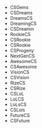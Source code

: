 - CSGems
- CSDreams
- DreamsCS
- DreamingCS
- CSDreamin
- RookieCS
- CSRookie
- CSRookie
- CSProgeny
- NextGenCS
- AwesomeCS
- CSAwesome
- VisionCS
- CSVision
- RizeCS
- CSRize
- CSLoL
- LoLCS
- LoLsCS
- CSLols
- FutureCS
- CSFuture
